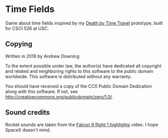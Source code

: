 Time Fields
===========

Game about time fields inspired by my [Death by Time Travel](https://github.com/ad510/time-dilation-game) prototype, built for CSCI 526 at USC.

Copying
-------
Written in 2016 by Andrew Downing

To the extent possible under law, the author(s) have dedicated all copyright and related and neighboring rights to this software to the public domain worldwide. This software is distributed without any warranty.

You should have received a copy of the CC0 Public Domain Dedication along with this software. If not, see <http://creativecommons.org/publicdomain/zero/1.0/>.

Sound credits
-------------
Rocket sounds are taken from the [Falcon 9 flight 1 highlights](https://youtu.be/H6hYEqrP56I?t=2m) video. I hope SpaceX doesn't mind.
